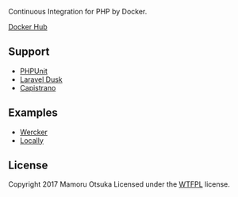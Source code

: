 Continuous Integration for PHP by Docker.

[Docker Hub](https://hub.docker.com/r/madworks/php-ci/)

## Support

* [PHPUnit](https://phpunit.de/)
* [Laravel Dusk](https://laravel.com/docs/master/dusk)
* [Capistrano](http://capistranorb.com/)

## Examples

* [Wercker](https://github.com/mamor/dusk-on-wercker-example/blob/master/wercker.yml)
* [Locally](https://github.com/mamor/dusk-on-wercker-example/blob/master/docker-compose.yml)

## License

Copyright 2017 Mamoru Otsuka Licensed under the [WTFPL](http://www.wtfpl.net/) license.
